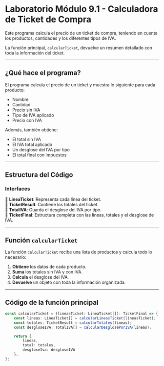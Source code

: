 # Laboratorio Módulo 9.1 - Calculadora de Ticket de Compra

Este programa calcula el precio de un ticket de compra, teniendo en cuenta los productos, cantidades y los diferentes tipos de IVA.  

La función principal, `calcularTicket`, devuelve un resumen detallado con toda la información del ticket.

---

## ¿Qué hace el programa?

El programa calcula el precio de un ticket y muestra lo siguiente para cada producto:

- Nombre  
- Cantidad  
- Precio sin IVA  
- Tipo de IVA aplicado  
- Precio con IVA  

Además, también obtiene:  

- El total sin IVA  
- El IVA total aplicado  
- Un desglose del IVA por tipo  
- El total final con impuestos  

---

## Estructura del Código  

### Interfaces  

📌 **LineaTicket**: Representa cada línea del ticket.  
📌 **TicketResult**: Contiene los totales del ticket.  
📌 **TotalIVA**: Guarda el desglose del IVA por tipo.  
📌 **TicketFinal**: Estructura completa con las líneas, totales y el desglose de IVA.  

---

## Función `calcularTicket`

La función `calcularTicket` recibe una lista de productos y calcula todo lo necesario:  

1. **Obtiene** los datos de cada producto.  
2. **Suma** los totales sin IVA y con IVA.  
3. **Calcula** el desglose del IVA.  
4. **Devuelve** un objeto con toda la información organizada.  

---

## Código de la función principal  

```ts
const calcularTicket = (lineasTicket: LineaTicket[]): TicketFinal => {
    const lineas: LineaTicket[] = calcularLineasTicket(lineasTicket);
    const totales: TicketResult = calcularTotales(lineas);
    const desgloseIVA: TotalIVA[] = calcularDesglosePorIVA(lineas);

    return {
        lineas,
        total: totales,
        desgloseIva: desgloseIVA
    };
};
